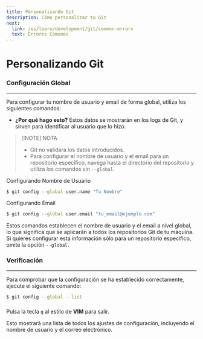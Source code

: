 ```yaml
---
title: Personalizando Git
description: Cómo personalizar tu Git
next:
  link: /es/learn/development/git/common-errors
  text: Errores Comunes
---
```


**Personalizando Git**
=====================

### Configuración Global
---------------------

Para configurar tu nombre de usuario y email de forma global, utiliza los siguientes comandos:
- **¿Por qué hago esto?** Estos datos se mostrarán en los logs de Git, y sirven para identificar al usuario que lo hizo.

> [!NOTE] NOTA
> - Git no validará los datos introducidos.
> - Para configurar el nombre de usuario y el email para un repositorio específico, navega hasta el directorio del repositorio y utiliza los comandos sin `--global`.

Configurando Nombre de Usuario
```bash
$ git config --global user.name "Tu Nombre"
```

Configurando Email
```bash
$ git config --global user.email "tu_email@ejemplo.com"
```

Estos comandos establecen el nombre de usuario y el email a nivel global, lo que significa que se aplicarán a todos los repositorios Git de tu máquina. Si quieres configurar esta información sólo para un repositorio específico, omite la opción `--global`.

### Verificación
---------------------

Para comprobar que la configuración se ha establecido correctamente, ejecute el siguiente comando:

```bash
$ git config --global --list
```

<div class="tip custom-block" style="padding-top: 8px">
Pulsa la tecla <code>q</code> al estilo de <b>VIM</b> para salir.
</div>

Esto mostrará una lista de todos los ajustes de configuración, incluyendo el nombre de usuario y el correo electrónico.